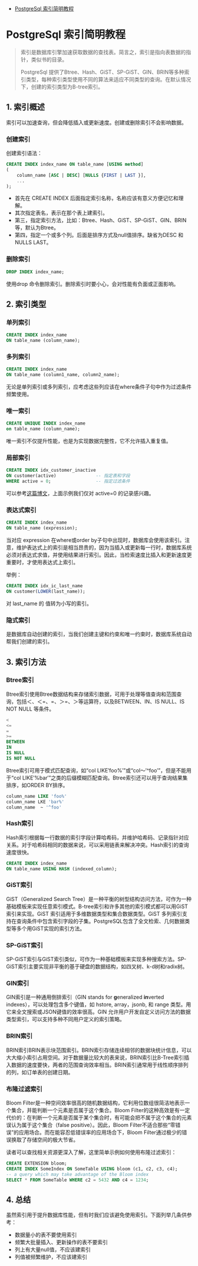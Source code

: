 - [PostgreSql 索引简明教程](https://blog.csdn.net/neweastsun/article/details/119205148)

# PostgreSql 索引简明教程

> 索引是数据库引擎加速获取数据的查找表。简言之，索引是指向表数据的指针，类似书的目录。
>
> PostgreSql 提供了Btree、Hash、GiST、SP-GiST、GIN、BRIN等多种索引类型，每种索引类型使用不同的算法来适应不同类型的查询。在默认情况下，创建的索引类型为B-tree索引。

## 1. 索引概述

索引可以加速查询，但会降低插入或更新速度。创建或删除索引不会影响数据。

### 创建索引

创建索引语法：

```sql
CREATE INDEX index_name ON table_name [USING method]
(
    column_name [ASC | DESC] [NULLS {FIRST | LAST }],
    ...
);
```

- 首先在 CREATE INDEX 后面指定索引名称，名称应该有意义方便记忆和理解。
- 其次指定表名，表示在那个表上建索引。
- 第三，指定索引方法，比如：Btree、Hash、GiST、SP-GiST、GIN、BRIN等，默认为Btree。
- 第四，指定一个或多个列。后面是排序方式及null值排序。缺省为DESC 和 NULLS LAST。

### 删除索引

```sql
DROP INDEX index_name;
```

使用drop 命令删除索引。删除索引时要小心，会对性能有负面或正面影响。

## 2. 索引类型

### 单列索引

```sql
CREATE INDEX index_name
ON table_name (column_name);
```

### 多列索引

```sql
CREATE INDEX index_name
ON table_name (column1_name, column2_name);
```

无论是单列索引或多列索引，应考虑这些列应该在where条件子句中作为过滤条件频繁使用。

### 唯一索引

```sql
CREATE UNIQUE INDEX index_name
on table_name (column_name);
```

唯一索引不仅提升性能，也是为实现数据完整性，它不允许插入重复值。

### 局部索引

```sql
CREATE INDEX idx_customer_inactive
ON customer(active)               -- 指定表和字段
WHERE active = 0;                 -- 指定过滤条件
```

可以参考[这篇博文](https://blog.csdn.net/neweastsun/article/details/113096327?ops_request_misc=%7B%22request%5Fid%22%3A%22162752297816780269854510%22%2C%22scm%22%3A%2220140713.130102334.pc%5Fblog.%22%7D&request_id=162752297816780269854510&biz_id=0&utm_medium=distribute.pc_search_result.none-task-blog-2~blog~first_rank_v2~rank_v29-1-113096327.pc_v2_rank_blog_default&utm_term=部分索引&spm=1018.2226.3001.4450)，上面示例我们仅对 active=0 的记录感兴趣。

### 表达式索引

```sql
CREATE INDEX index_name 
ON table_name (expression);
```

当对应 expression 在where或order  by子句中出现时，数据库会使用该索引。注意，维护表达式上的索引是相当昂贵的，因为当插入或更新每一行时，数据库系统必须对表达式求值，并使用结果进行索引。因此，当检索速度比插入和更新速度更重要时，才使用表达式上索引。

举例：

```sql
CREATE INDEX idx_ic_last_name
ON customer(LOWER(last_name));
```

对 last_name 的 值转为小写的索引。

### 隐式索引

是数据库自动创建的索引，当我们创建主键和约束和唯一约束时，数据库系统自动帮我们创建的索引。

## 3. 索引方法

### Btree索引

Btree索引使用Btree数据结构来存储索引数据，可用于处理等值查询和范围查询，包括＜、＜=、=、＞=、＞等运算符，以及BETWEEN、IN、IS NULL、IS NOT NULL 等条件。

```sql
<
<=
=
>=
BETWEEN
IN
IS NULL
IS NOT NULL
```

Btree索引可用于模式匹配查询，如“col LIKE′foo%′”或“col～′^foo′”，但是不能用于“col LIKE′%bar′”之类的后缀模糊匹配查询。Btree索引还可以用于查询结果集排序，如ORDER BY排序。

```sql
column_name LIKE 'foo%' 
column_name LKE 'bar%' 
column_name  ~ '^foo'
```

### Hash索引

Hash索引根据每一行数据的索引字段计算哈希码，并维护哈希码、记录指针对应关系。对于哈希码相同的数据来说，可以采用链表来解决冲突。Hash索引的查询速度很快。

```sql
CREATE INDEX index_name 
ON table_name USING HASH (indexed_column);
```

### GiST索引

GiST（Generalized Search  Tree）是一种平衡的树型结构访问方法，可作为一种基础模板来实现任意索引模式。B-tree索引和许多其他的索引模式都可以用GiST索引来实现。GiST 索引适用于多维数据类型和集合数据类型。GiST  多列索引支持在查询条件中包含索引字段的子集。PostgreSQL包含了全文检索、几何数据类型等多个用GiST实现的索引方法。

### SP-GiST索引

SP-GiST索引与GiST索引类似，可作为一种基础模板来实现多种搜索方法。SP-GiST索引主要实现非平衡的基于硬盘的数据结构，如四叉树、k-d树和radix树。

### GIN索引

GIN索引是一种通用倒排索引（GIN stands for **g**eneralized **in**verted indexes），可以处理包含多个键值，如 hstore, array，jsonb, 和 range 类型。用它来全文搜索或JSON键值的效率很高。GIN 允许用户开发自定义访问方法的数据类型索引，可以支持多种不同用户定义的索引策略。

### BRIN索引

BRIN索引BRIN表示块范围索引。BRIN索引存储连续相邻的数据块统计信息，可以大大缩小索引占用空间。对于数据量比较大的表来说，BRIN索引比B-Tree索引插入数据的速度要快，两者的范围查询效率相当。BRIN索引通常用于线性顺序排列的列，如订单表的创建日期。

### 布隆过滤索引

Bloom Filter是一种空间效率很高的随机数据结构，它利用位数组很简洁地表示一个集合，并能判断一个元素是否属于这个集合。Bloom  Filter的这种高效是有一定代价的：在判断一个元素是否属于某个集合时，有可能会把不属于这个集合的元素误认为属于这个集合（false  positive）。因此，Bloom Filter不适合那些“零错误”的应用场合。而在能容忍低错误率的应用场合下，Bloom  Filter通过极少的错误换取了存储空间的极大节省。

读者可以查找相关资源更深入了解，这里简单示例如何使用布隆过滤索引：

```sql
CREATE EXTENSION bloom;
CREATE INDEX SomeIndex ON SomeTable USING bloom (c1, c2, c3, c4);
-- a query which may take advantage of the Bloom index
SELECT * FROM SomeTable WHERE c2 = 5432 AND c4 = 1234;
```

## 4. 总结

虽然索引用于提升数据库性能，但有时我们应该避免使用索引。下面列举几条供参考：

- 数据量小的表不要使用索引
- 频繁大批量插入、更新操作的表不要索引
- 列上有大量null值，不应该建索引
- 列值被频繁维护，不应该建索引